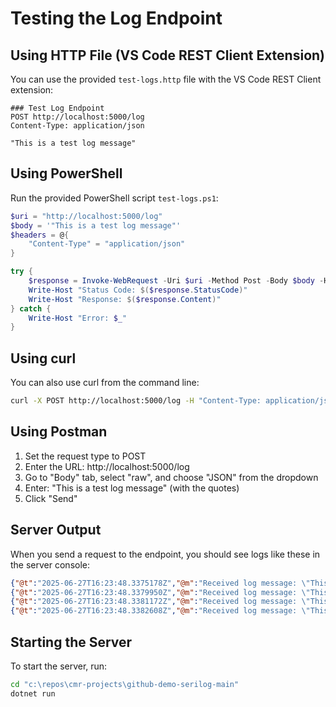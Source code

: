 # Testing the Log Endpoint

## Using HTTP File (VS Code REST Client Extension)
You can use the provided `test-logs.http` file with the VS Code REST Client extension:

```http
### Test Log Endpoint
POST http://localhost:5000/log
Content-Type: application/json

"This is a test log message"
```

## Using PowerShell
Run the provided PowerShell script `test-logs.ps1`:

```powershell
$uri = "http://localhost:5000/log"
$body = '"This is a test log message"'
$headers = @{
    "Content-Type" = "application/json"
}

try {
    $response = Invoke-WebRequest -Uri $uri -Method Post -Body $body -Headers $headers
    Write-Host "Status Code: $($response.StatusCode)"
    Write-Host "Response: $($response.Content)"
} catch {
    Write-Host "Error: $_"
}
```

## Using curl
You can also use curl from the command line:

```bash
curl -X POST http://localhost:5000/log -H "Content-Type: application/json" -d "\"This is a test log message\""
```

## Using Postman
1. Set the request type to POST
2. Enter the URL: http://localhost:5000/log
3. Go to "Body" tab, select "raw", and choose "JSON" from the dropdown
4. Enter: "This is a test log message" (with the quotes)
5. Click "Send"

## Server Output
When you send a request to the endpoint, you should see logs like these in the server console:

```json
{"@t":"2025-06-27T16:23:48.3375178Z","@m":"Received log message: \"This is a test log message\"","@l":"Debug","LogMessage":"This is a test log message","SourceContext":"GithubSerilogDemo.Controllers.LogController"}
{"@t":"2025-06-27T16:23:48.3379950Z","@m":"Received log message: \"This is a test log message\"","LogMessage":"This is a test log message","SourceContext":"GithubSerilogDemo.Controllers.LogController"}
{"@t":"2025-06-27T16:23:48.3381172Z","@m":"Received log message: \"This is a test log message\"","@l":"Warning","LogMessage":"This is a test log message","SourceContext":"GithubSerilogDemo.Controllers.LogController"}
{"@t":"2025-06-27T16:23:48.3382608Z","@m":"Received log message: \"This is a test log message\"","@l":"Error","LogMessage":"This is a test log message","SourceContext":"GithubSerilogDemo.Controllers.LogController"}
```

## Starting the Server
To start the server, run:

```bash
cd "c:\repos\cmr-projects\github-demo-serilog-main"
dotnet run
```
